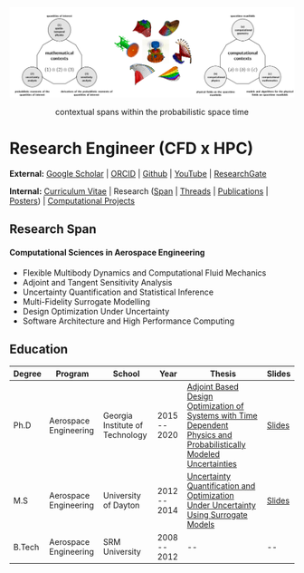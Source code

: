 ![](/assets/images/research-span.png)
<p align="center"> contextual spans within the probabilistic space time </p>

# Research Engineer (CFD x HPC)

**External:** [Google Scholar](https://scholar.google.com/citations?hl=en&user=YLg4R3sAAAAJ) | [ORCID](https://orcid.org/0000-0002-2543-0942) | [Github](https://github.com/komahanb) | [YouTube](https://www.youtube.com/@komahanboopathy) | [ResearchGate](https://www.researchgate.net/profile/Komahan-Boopathy)

**Internal:**  [Curriculum Vitae](/assets/KomahanBoopathyCV.pdf) | Research ([Span](#research-span) | [Threads]() | [Publications](RESEARCH_PUBLICATIONS.md) | [Posters](RESEARCH_POSTERS.md)) | [Computational Projects](COMPUTATIONAL_PROJECTS.md)

## Research Span <span id="research-span"></span>

#### Computational Sciences in Aerospace Engineering

  - Flexible Multibody Dynamics and Computational Fluid Mechanics
  - Adjoint and Tangent Sensitivity Analysis
  - Uncertainty Quantification and Statistical Inference
  - Multi-Fidelity Surrogate Modelling
  - Design Optimization Under Uncertainty
  - Software Architecture and High Performance Computing

## Education

| Degree | Program | School | Year | Thesis | Slides
|---|---|---|---|---|---|
| Ph.D | Aerospace Engineering | Georgia Institute of Technology | 2015 -- 2020 | [Adjoint Based Design Optimization of Systems with Time Dependent Physics and Probabilistically Modeled Uncertainties](http://hdl.handle.net/1853/63658) | [Slides](/assets/publications/komahan-boopathy-phd-defense.pdf)
| M.S  | Aerospace Engineering | University of Dayton | 2012 -- 2014 | [Uncertainty Quantification and Optimization Under Uncertainty Using Surrogate Models](http://rave.ohiolink.edu/etdc/view?acc_num=dayton1398302731) | [Slides](/assets/publications/komahan-boopathy-masters-defense.pdf)
| B.Tech | Aerospace Engineering | SRM University | 2008 -- 2012 | -- | -- |